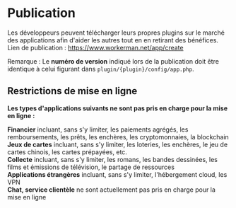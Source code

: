 # Publication

Les développeurs peuvent télécharger leurs propres plugins sur le marché des applications afin d'aider les autres tout en en retirant des bénéfices.
Lien de publication : https://www.workerman.net/app/create

Remarque : Le **numéro de version** indiqué lors de la publication doit être identique à celui figurant dans `plugin/{plugin}/config/app.php`.

## Restrictions de mise en ligne
**Les types d'applications suivants ne sont pas pris en charge pour la mise en ligne :**

**Financier** incluant, sans s'y limiter, les paiements agrégés, les remboursements, les prêts, les enchères, les cryptomonnaies, la blockchain  
**Jeux de cartes** incluant, sans s'y limiter, les loteries, les enchères, le jeu de cartes chinois, les cartes prépayées, etc.  
**Collecte** incluant, sans s'y limiter, les romans, les bandes dessinées, les films et émissions de télévision, le partage de ressources  
**Applications étrangères** incluant, sans s'y limiter, l'hébergement cloud, les VPN  
**Chat, service clientèle** ne sont actuellement pas pris en charge pour la mise en ligne
